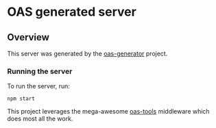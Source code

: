 # OAS generated server

## Overview
This server was generated by the [oas-generator](https://github.com/isa-group/oas-tools/tree/master/oas-generator) project.

### Running the server
To run the server, run:

```
npm start
```

This project leverages the mega-awesome [oas-tools](https://github.com/isa-group/oas-tools) middleware which does most all the work.
